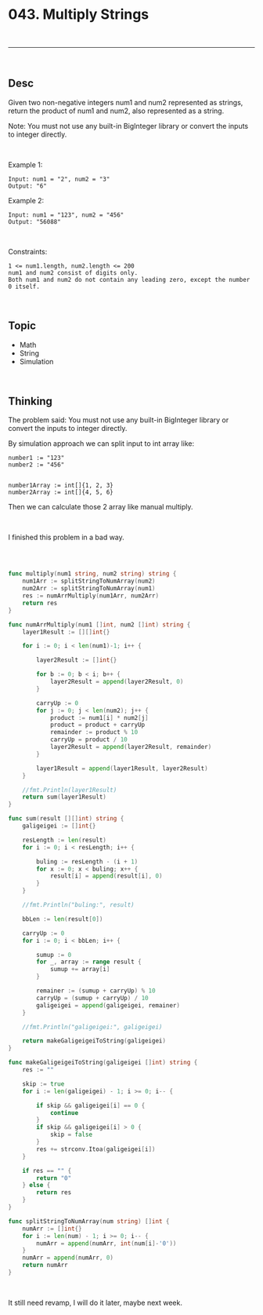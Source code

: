 # 043. Multiply Strings

<br>

---

<br>


## Desc 

Given two non-negative integers num1 and num2 represented as strings, return the product of num1 and num2, also represented as a string.

Note: You must not use any built-in BigInteger library or convert the inputs to integer directly.

<br>

Example 1:

```
Input: num1 = "2", num2 = "3"
Output: "6"
```


Example 2:

```
Input: num1 = "123", num2 = "456"
Output: "56088"
```

<br>

Constraints:

```
1 <= num1.length, num2.length <= 200
num1 and num2 consist of digits only.
Both num1 and num2 do not contain any leading zero, except the number 0 itself.
```

<br>

## Topic

* Math
* String
* Simulation


<br>

## Thinking

The problem said: You must not use any built-in BigInteger library or convert the inputs to integer directly.

By simulation approach we can split input to int array like:

```
number1 := "123"
number2 := "456"


number1Array := int[]{1, 2, 3}
number2Array := int[]{4, 5, 6}
```

Then we can calculate those 2 array like manual multiply.

<br>

I finished this problem in a bad way.

<br>

```go

func multiply(num1 string, num2 string) string {
	num1Arr := splitStringToNumArray(num2)
	num2Arr := splitStringToNumArray(num1)
	res := numArrMultiply(num1Arr, num2Arr)
	return res
}

func numArrMultiply(num1 []int, num2 []int) string {
	layer1Result := [][]int{}

	for i := 0; i < len(num1)-1; i++ {

		layer2Result := []int{}

		for b := 0; b < i; b++ {
			layer2Result = append(layer2Result, 0)
		}

		carryUp := 0
		for j := 0; j < len(num2); j++ {
			product := num1[i] * num2[j]
			product = product + carryUp
			remainder := product % 10
			carryUp = product / 10
			layer2Result = append(layer2Result, remainder)
		}

		layer1Result = append(layer1Result, layer2Result)
	}

	//fmt.Println(layer1Result)
	return sum(layer1Result)
}

func sum(result [][]int) string {
	galigeigei := []int{}

	resLength := len(result)
	for i := 0; i < resLength; i++ {

		buling := resLength - (i + 1)
		for x := 0; x < buling; x++ {
			result[i] = append(result[i], 0)
		}
	}

	//fmt.Println("buling:", result)

	bbLen := len(result[0])

	carryUp := 0
	for i := 0; i < bbLen; i++ {

		sumup := 0
		for _, array := range result {
			sumup += array[i]
		}

		remainer := (sumup + carryUp) % 10
		carryUp = (sumup + carryUp) / 10
		galigeigei = append(galigeigei, remainer)
	}

	//fmt.Println("galigeigei:", galigeigei)

	return makeGaligeigeiToString(galigeigei)
}

func makeGaligeigeiToString(galigeigei []int) string {
	res := ""

	skip := true
	for i := len(galigeigei) - 1; i >= 0; i-- {

		if skip && galigeigei[i] == 0 {
			continue
		}
		if skip && galigeigei[i] > 0 {
			skip = false
		}
		res += strconv.Itoa(galigeigei[i])
	}

	if res == "" {
		return "0"
	} else {
		return res
	}
}

func splitStringToNumArray(num string) []int {
	numArr := []int{}
	for i := len(num) - 1; i >= 0; i-- {
		numArr = append(numArr, int(num[i]-'0'))
	}
	numArr = append(numArr, 0)
	return numArr
}
```

<br>

It still need revamp, I will do it later, maybe next week.

